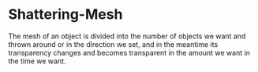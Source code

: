 # Shattering-Mesh
The mesh of an object is divided into the number of objects we want and thrown around or in the direction we set, and in the meantime its transparency changes and becomes transparent in the amount we want in the time we want.
